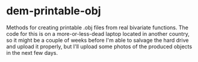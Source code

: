 # dem-printable-obj
Methods for creating printable .obj files from real bivariate functions. The code for this is on a more-or-less-dead laptop located in another country, so it might be a couple of weeks before I'm able to salvage the hard drive and upload it properly, but I'll upload some photos of the produced objects in the next few days.
